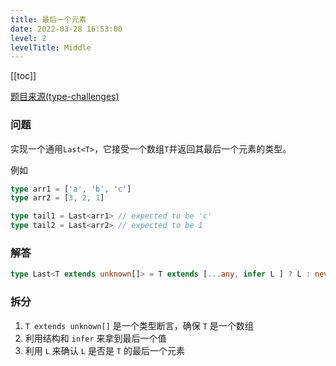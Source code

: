 ```yaml
---
title: 最后一个元素
date: 2022-03-28 16:53:00
level: 2
levelTitle: Middle
---
```


[[toc]]

[题目来源(type-challenges)](https://github.com/type-challenges/type-challenges/blob/master/questions/12-medium-chainable-options/README.zh-CN.md)
### 问题
实现一个通用`Last<T>`，它接受一个数组`T`并返回其最后一个元素的类型。

例如

```typescript
type arr1 = ['a', 'b', 'c']
type arr2 = [3, 2, 1]

type tail1 = Last<arr1> // expected to be 'c'
type tail2 = Last<arr2> // expected to be 1
```

### 解答

```typescript
type Last<T extends unknown[]> = T extends [...any, infer L ] ? L : never
```

### 拆分
1. `T extends unknown[]` 是一个类型断言，确保 `T` 是一个数组
2. 利用结构和 `infer` 来拿到最后一个值
3. 利用 `L` 来确认 `L` 是否是 `T` 的最后一个元素
